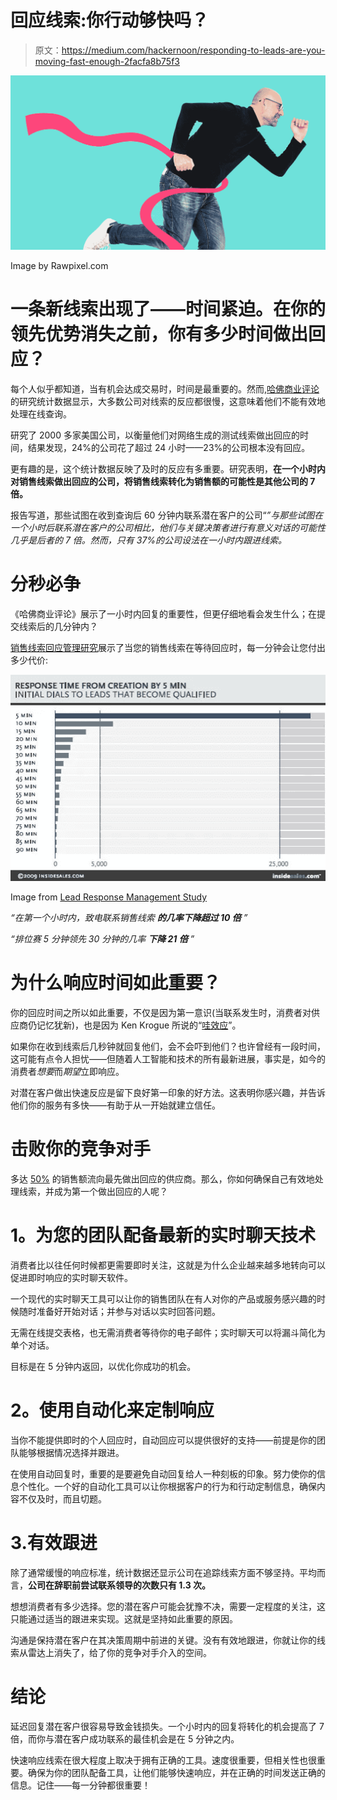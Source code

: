 # 回应线索:你行动够快吗？

> 原文：<https://medium.com/hackernoon/responding-to-leads-are-you-moving-fast-enough-2facfa8b75f3>

![](img/a9578ddd9c0b112d427dad0a14193b89.png)

Image by Rawpixel.com

# 一条新线索出现了——时间紧迫。在你的领先优势消失之前，你有多少时间做出回应？

每个人似乎都知道，当有机会达成交易时，时间是最重要的。然而,[哈佛商业评论](https://hbr.org/2011/03/the-short-life-of-online-sales-leads)的研究统计数据显示，大多数公司对线索的反应都很慢，这意味着他们不能有效地处理在线查询。

研究了 2000 多家美国公司，以衡量他们对网络生成的测试线索做出回应的时间，结果发现，24%的公司花了超过 24 小时——23%的公司根本没有回应。

更有趣的是，这个统计数据反映了及时的反应有多重要。研究表明，**在一个小时内对销售线索做出回应的公司，将销售线索转化为销售额的可能性是其他公司的 7 倍。**

报告写道，那些试图在收到查询后 60 分钟内联系潜在客户的公司“*”与那些试图在一个小时后联系潜在客户的公司相比，他们与关键决策者进行有意义对话的可能性几乎是后者的 7 倍。然而，只有 37%的公司设法在一小时内跟进线索。*

# **分秒必争**

《哈佛商业评论》展示了一小时内回复的重要性，但更仔细地看会发生什么；在提交线索后的几分钟内？

[销售线索回应管理研究](http://www.leadresponsemanagement.org/lrm_study)展示了当您的销售线索在等待回应时，每一分钟会让您付出多少代价:

![](img/13bc4461039b6bc37c4f142d73eff192.png)

Image from [Lead Response Management Study](http://www.leadresponsemanagement.org/lrm_study)

*“在第一个小时内，致电联系销售线索* ***的几率下降超过 10 倍*** *”*

*“排位赛 5 分钟领先 30 分钟的几率* ***下降 21 倍*** *”*

# 为什么响应时间如此重要？

你的回应时间之所以如此重要，不仅是因为第一意识(当联系发生时，消费者对供应商仍记忆犹新)，也是因为 Ken Krogue 所说的“[哇效应](https://www.forbes.com/sites/kenkrogue/2012/07/12/the-black-hole-that-executives-dont-know-about/#49ecf7cf38e3)”。

如果你在收到线索后几秒钟就回复他们，会不会吓到他们？也许曾经有一段时间，这可能有点令人担忧——但随着人工智能和技术的所有最新进展，事实是，如今的消费者*想要*而*期望*立即响应。

对潜在客户做出快速反应是留下良好第一印象的好方法。这表明你感兴趣，并告诉他们你的服务有多快——有助于从一开始就建立信任。

# 击败你的竞争对手

多达 [50%](https://uk.insidesales.com/resource-short/2014-lead-response-report/) 的销售额流向最先做出回应的供应商。那么，你如何确保自己有效地处理线索，并成为第一个做出回应的人呢？

# **1。为您的团队配备最新的实时聊天技术**

消费者比以往任何时候都更需要即时关注，这就是为什么企业越来越多地转向可以促进即时响应的实时聊天软件。

一个现代的实时聊天工具可以让你的销售团队在有人对你的产品或服务感兴趣的时候随时准备好开始对话；并参与对话以实时回答问题。

无需在线提交表格，也无需消费者等待你的电子邮件；实时聊天可以将漏斗简化为单个对话。

目标是在 5 分钟内返回，以优化你成功的机会。

# **2。使用自动化来定制响应**

当你不能提供即时的个人回应时，自动回应可以提供很好的支持——前提是你的团队能够根据情况选择并跟进。

在使用自动回复时，重要的是要避免自动回复给人一种刻板的印象。努力使你的信息个性化。一个好的自动化工具可以让你根据客户的行为和行动定制信息，确保内容不仅及时，而且切题。

# 3.**有效跟进**

除了通常缓慢的响应标准，统计数据还显示公司在追踪线索方面不够坚持。平均而言，**公司在辞职前尝试联系领导的次数只有 1.3 次。**

想想消费者有多少选择。您的潜在客户可能会犹豫不决，需要一定程度的关注，这只能通过适当的跟进来实现。这就是坚持如此重要的原因。

沟通是保持潜在客户在其决策周期中前进的关键。没有有效地跟进，你就让你的线索从雷达上消失了，给了你的竞争对手介入的空间。

# **结论**

延迟回复潜在客户很容易导致金钱损失。一个小时内的回复将转化的机会提高了 7 倍，而你与潜在客户成功联系的最佳机会是在 5 分钟之内。

快速响应线索在很大程度上取决于拥有正确的工具。速度很重要，但相关性也很重要。确保为你的团队配备工具，让他们能够快速响应，并在正确的时间发送正确的信息。记住——每一分钟都很重要！